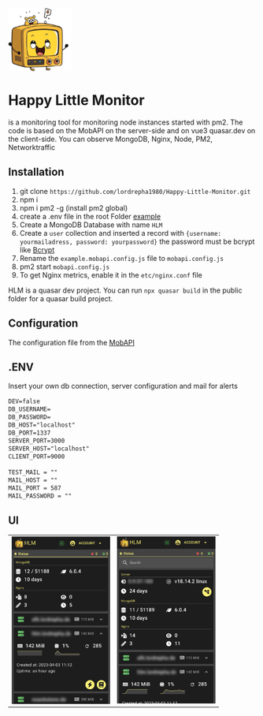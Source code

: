 
<img src="public/public/icons/apple-touch-icon.png" alt="Logo" style="max-width: 128px !important; width: 128px;">

# Happy Little Monitor
is a monitoring tool for monitoring node instances started with pm2.
The code is based on the MobAPI on the server-side and on vue3 quasar.dev on the client-side.
You can observe MongoDB, Nginx, Node, PM2, Networktraffic

## Installation

1. git clone `https://github.com/lordrepha1980/Happy-Little-Monitor.git`
2. npm i
3. npm i pm2 -g (install pm2 global)
4. create a .env file in the root Folder [example](https://github.com/lordrepha1980/Happy-Little-Monitor#env)
5. Create a MongoDB Database with name `HLM`
6. Create a `user` collection and inserted a record with `{username: yourmailadress, password: yourpassword}` the password must be bcrypt like [Bcrypt](https://bcrypt-generator.com/)
7. Rename the `example.mobapi.config.js` file to `mobapi.config.js`
8. pm2 start `mobapi.config.js`
9. To get Nginx metrics, enable it in the `etc/nginx.conf` file

HLM is a quasar dev project. You can run `npx quasar build` in the public folder for a quasar build project.

## Configuration
The configuration file from the [MobAPI](https://github.com/lordrepha1980/MobAPI/blob/master/README.md#configuration) 

## .ENV

Insert your own db connection, server configuration and mail for alerts

    DEV=false
    DB_USERNAME=
    DB_PASSWORD=
    DB_HOST="localhost"
    DB_PORT=1337
    SERVER_PORT=3000
    SERVER_HOST="localhost"
    CLIENT_PORT=9000

    TEST_MAIL = ""
    MAIL_HOST = ""
    MAIL_PORT = 587
    MAIL_PASSWORD = ""

## UI

|        |        |
| ------ | ------ |
| <img src="public/public/screen1.jpg" alt="Screen1" style="max-width: 200px !important; width: 300px;"> | <img src="public/public/screen2.jpg" alt="Screen2" style="max-width: 200px !important; width: 300px;"> |



